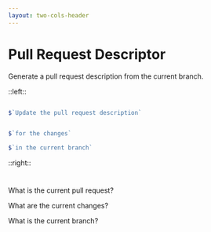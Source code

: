 ```yaml
---
layout: two-cols-header
---
```


# Pull Request Descriptor

Generate a pull request description from the current branch.

::left::


<v-click>

```js

$`Update the pull request description`
```

</v-click>

<v-click>

```js

$`for the changes`
```

</v-click>


<v-click>

```js
$`in the current branch`
```

</v-click>


::right::

# 

#

<v-click at="1">

What is the current pull request?

</v-click>

<v-click at="2">

What are the current changes?

</v-click>

<v-click at="3">

What is the current branch?

</v-click>

